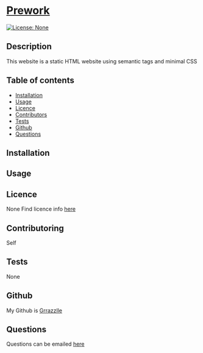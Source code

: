 
  # **[Prework](http://github.com/Grrazzlle/Prework-about-me)**
  
  [![License: None](https://img.shields.io/badge/License-None-blue.svg)](https://choosealicense.com/)

  ## Description

  This website is a static HTML website using semantic tags and minimal CSS

  ## Table of contents

  - [Installation](#Installation)
  - [Usage](#Usage)
  - [Licence](#Licence)
  - [Contributors](#Contributors)
  - [Tests](#Tests)
  - [Github](#Github)
  - [Questions](#Questions)

  ## Installation

  

  ## Usage

  

  ## Licence

  None 
  Find licence info [here](https://choosealicense.com/)

  ## Contributoring

  Self

  ## Tests

  None

  ## Github

  My Github is [Grrazzlle](https://github.com/Grrazzlle)

  ## Questions

  Questions can be emailed [here](mailto:Cel47@miami.edu)
